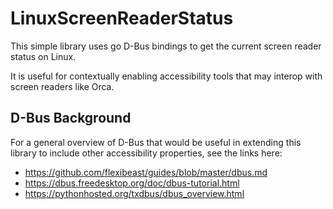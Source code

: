 # LinuxScreenReaderStatus

This simple library uses go D-Bus bindings to get the current screen reader status on Linux. 

It is useful for contextually enabling accessibility tools that may interop with screen readers like Orca.

## D-Bus Background

For a general overview of D-Bus that would be useful in extending this library to include other accessibility properties, see the links here:

- https://github.com/flexibeast/guides/blob/master/dbus.md
- https://dbus.freedesktop.org/doc/dbus-tutorial.html
- https://pythonhosted.org/txdbus/dbus_overview.html